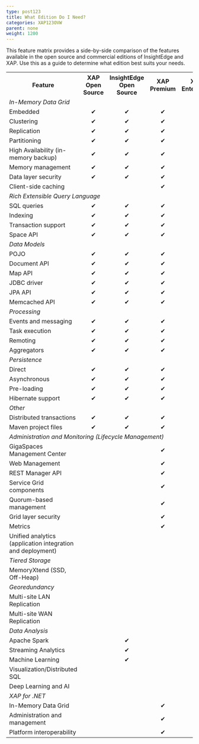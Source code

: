 ```yaml
---
type: post123
title: What Edition Do I Need?
categories: XAP123OVW
parent: none
weight: 1200
---
```


This feature matrix provides a side-by-side comparison of the features available in the open source and commercial editions of InsightEdge and XAP. Use this as a guide to determine what edition best suits your needs.

<table>
  <tr>
    <th>Feature</th>
    <th>XAP Open Source</th>
    <th>InsightEdge Open Source</th>
    <th>XAP Premium</th>
    <th>XAP Enterprise</th>
    <th>InsightEdge Platform</th>
  </tr>
  <tr>
    <td colspan="6"><i>In-Memory Data Grid</i></td>
      </tr>
  <tr>
    <td>Embedded</td>
    <td align="center">✔</td>
    <td align="center">✔</td>
    <td align="center">✔</td>
    <td align="center">✔</td>
    <td align="center">✔</td>
  </tr>
  <tr>
    <td>Clustering</td>
    <td align="center">✔</td>
    <td align="center">✔</td>
    <td align="center">✔</td>
    <td align="center">✔</td>
    <td align="center">✔</td>
  </tr>
  <tr>
    <td>Replication</td>
    <td align="center">✔</td>
    <td align="center">✔</td>
    <td align="center">✔</td>
    <td align="center">✔</td>
    <td align="center">✔</td>
  </tr>
  <tr>
    <td>Partitioning</td>
    <td align="center">✔</td>
    <td align="center">✔</td>
    <td align="center">✔</td>
    <td align="center">✔</td>
    <td align="center">✔</td>
  </tr>
  <tr>
    <td>High Availability (in-memory backup)</td>
    <td align="center">✔</td>
    <td align="center">✔</td>
    <td align="center">✔</td>
    <td align="center">✔</td>
    <td align="center">✔</td>
  </tr>
  <tr>
    <td>Memory management</td>
    <td align="center">✔</td>
    <td align="center">✔</td>
    <td align="center">✔</td>
    <td align="center">✔</td>
    <td align="center">✔</td>
  </tr>
  <tr>
    <td>Data layer security</td>
    <td align="center">✔</td>
    <td align="center">✔</td>
    <td align="center">✔</td>
    <td align="center">✔</td>
    <td align="center">✔</td>
  </tr>
  <tr>
    <td>Client-side caching</td>
    <td align="center"></td>
    <td align="center"></td>
    <td align="center">✔</td>
    <td align="center">✔</td>
    <td align="center">✔</td>
  </tr>
  <tr>
    <td colspan="6"><i>Rich Extensible Query Language</i></td>
     </tr>
  <tr>
    <td>SQL queries</td>
    <td align="center">✔</td>
    <td align="center">✔</td>
    <td align="center">✔</td>
    <td align="center">✔</td>
    <td align="center">✔</td>
  </tr>
  <tr>
    <td>Indexing</td>
    <td align="center">✔</td>
    <td align="center">✔</td>
    <td align="center">✔</td>
    <td align="center">✔</td>
    <td align="center">✔</td>
  </tr>
  <tr>
    <td>Transaction support</td>
    <td align="center">✔</td>
    <td align="center">✔</td>
    <td align="center">✔</td>
    <td align="center">✔</td>
    <td align="center">✔</td>
  </tr>
  <tr>
    <td>Space API</td>
    <td align="center">✔</td>
    <td align="center">✔</td>
    <td align="center">✔</td>
    <td align="center">✔</td>
    <td align="center">✔</td>
  </tr>
  <tr>
    <td colspan="6"><i>Data Models</i></td>
      </tr>
  <tr>
    <td>POJO</td>
    <td align="center">✔</td>
    <td align="center">✔</td>
    <td align="center">✔</td>
    <td align="center">✔</td>
    <td align="center">✔</td>
  </tr>
  <tr>
    <td>Document API</td>
    <td align="center">✔</td>
    <td align="center">✔</td>
    <td align="center">✔</td>
    <td align="center">✔</td>
    <td align="center">✔</td>
  </tr>
  <tr>
    <td>Map API</td>
    <td align="center">✔</td>
    <td align="center">✔</td>
    <td align="center">✔</td>
    <td align="center">✔</td>
    <td align="center">✔</td>
  </tr>
  <tr>
    <td>JDBC driver</td>
    <td align="center">✔</td>
    <td align="center">✔</td>
    <td align="center">✔</td>
    <td align="center">✔</td>
    <td align="center">✔</td>
  </tr>
  <tr>
    <td>JPA API</td>
    <td align="center">✔</td>
    <td align="center">✔</td>
    <td align="center">✔</td>
    <td align="center">✔</td>
    <td align="center">✔</td>
  </tr>
  <tr>
    <td>Memcached API</td>
    <td align="center">✔</td>
    <td align="center">✔</td>
    <td align="center">✔</td>
    <td align="center">✔</td>
    <td align="center">✔</td>
  </tr>
  <tr>
    <td colspan="6"><i>Processing</i></td>
      </tr>
  <tr>
    <td>Events and messaging</td>
    <td align="center">✔</td>
    <td align="center">✔</td>
    <td align="center">✔</td>
    <td align="center">✔</td>
    <td align="center">✔</td>
  </tr>
  <tr>
    <td>Task execution</td>
    <td align="center">✔</td>
    <td align="center">✔</td>
    <td align="center">✔</td>
    <td align="center">✔</td>
    <td align="center">✔</td>
  </tr>
  <tr>
    <td>Remoting</td>
    <td align="center">✔</td>
    <td align="center">✔</td>
    <td align="center">✔</td>
    <td align="center">✔</td>
    <td align="center">✔</td>
  </tr>
  <tr>
    <td>Aggregators</td>
    <td align="center">✔</td>
    <td align="center">✔</td>
    <td align="center">✔</td>
    <td align="center">✔</td>
    <td align="center">✔</td>
  </tr>
  <tr>
    <td colspan="6"><i>Persistence</i></td>
      </tr>
  <tr>
    <td>Direct</td>
    <td align="center">✔</td>
    <td align="center">✔</td>
    <td align="center">✔</td>
    <td align="center">✔</td>
    <td align="center">✔</td>
  </tr>
  <tr>
    <td>Asynchronous</td>
    <td align="center">✔</td>
    <td align="center">✔</td>
    <td align="center">✔</td>
    <td align="center">✔</td>
    <td align="center">✔</td>
  </tr>
  <tr>
    <td>Pre-loading</td>
    <td align="center">✔</td>
    <td align="center">✔</td>
    <td align="center">✔</td>
    <td align="center">✔</td>
    <td align="center">✔</td>
  </tr>
  <tr>
    <td>Hibernate support</td>
    <td align="center">✔</td>
    <td align="center">✔</td>
    <td align="center">✔</td>
    <td align="center">✔</td>
    <td align="center">✔</td>
  </tr>
  <tr>
    <td colspan="6"><i>Other</i></td>
      </tr>
  <tr>
    <td>Distributed transactions</td>
    <td align="center">✔</td>
    <td align="center">✔</td>
    <td align="center">✔</td>
    <td align="center">✔</td>
    <td align="center">✔</td>
  </tr>
  <tr>
    <td>Maven project files</td>
    <td align="center">✔</td>
    <td align="center">✔</td>
    <td align="center">✔</td>
    <td align="center">✔</td>
    <td align="center">✔</td>
  </tr>
  <tr>
    <td colspan="6"><i>Administration and Monitoring (Lifecycle Management)</i></td>
      </tr>
  <tr>
    <td>GigaSpaces Management Center</td>
    <td align="center"></td>
    <td align="center"></td>
    <td align="center">✔</td>
    <td align="center">✔</td>
    <td align="center">✔</td>
  </tr>
  <tr>
    <td>Web Management</td>
    <td align="center"></td>
    <td align="center"></td>
    <td align="center">✔</td>
    <td align="center">✔</td>
    <td align="center">✔</td>
  </tr>
  <tr>
    <td>REST Manager API</td>
    <td align="center"></td>
    <td align="center"></td>
    <td align="center">✔</td>
    <td align="center">✔</td>
    <td align="center">✔</td>
  </tr>
  <tr>
    <td>Service Grid components</td>
    <td align="center"></td>
    <td align="center"></td>
    <td align="center">✔</td>
    <td align="center">✔</td>
    <td align="center">✔</td>
  </tr>
  <tr>
    <td>Quorum-based management</td>
    <td align="center"></td>
    <td align="center"></td>
    <td align="center">✔</td>
    <td align="center">✔</td>
    <td align="center">✔</td>
  </tr>
  <tr>
    <td>Grid layer security</td>
    <td align="center"></td>
    <td align="center"></td>
    <td align="center">✔</td>
    <td align="center">✔</td>
    <td align="center">✔</td>
  </tr>
  <tr>
    <td>Metrics</td>
    <td align="center"></td>
    <td align="center"></td>
    <td align="center">✔</td>
    <td align="center">✔</td>
    <td align="center">✔</td>
  </tr>
  <tr>
    <td>Unified analytics (application integration and deployment)</td>
    <td align="center"></td>
    <td align="center"></td>
    <td align="center"></td>
    <td align="center"></td>
    <td align="center">✔</td>
  </tr>
  <tr>
    <td colspan="6"><i>Tiered Storage</i></td>
      </tr>
  <tr>
    <td>MemoryXtend (SSD, Off-Heap)</td>
    <td align="center"></td>
    <td align="center"></td>
    <td align="center"></td>
    <td align="center">✔</td>
    <td align="center">✔</td>
  </tr>
  <tr>
    <td colspan="6"><i>Georedundancy</i></td>
     </tr>
  <tr>
    <td>Multi-site LAN Replication</td>
    <td align="center"></td>
    <td align="center"></td>
    <td align="center"></td>
    <td align="center">✔</td>
    <td align="center">✔</td>
  </tr>
  <tr>
    <td>Multi-site WAN Replication</td>
    <td align="center"></td>
    <td align="center"></td>
    <td align="center"></td>
    <td align="center">✔</td>
    <td align="center">✔</td>
  </tr>
  <tr>
    <td colspan="6"><i>Data Analysis</i></td>
      </tr>
  <tr>
    <td>Apache Spark</td>
    <td align="center"></td>
    <td align="center">✔</td>
    <td align="center"></td>
    <td align="center"></td>
    <td align="center">✔</td>
  </tr>
  <tr>
    <td>Streaming Analytics</td>
    <td align="center"></td>
    <td align="center">✔</td>
    <td align="center"></td>
    <td align="center"></td>
    <td align="center">✔</td>
  </tr>
  <tr>
    <td>Machine Learning </td>
    <td align="center"></td>
    <td align="center">✔</td>
    <td align="center"></td>
    <td align="center"></td>
    <td align="center">✔</td>
  </tr>
  <tr>
    <td>Visualization/Distributed SQL</td>
    <td align="center"></td>
    <td align="center"></td>
    <td align="center"></td>
    <td align="center"></td>
    <td align="center">✔</td>
  </tr>
  <tr>
    <td>Deep Learning and AI</td>
    <td align="center"></td>
    <td align="center"></td>
    <td align="center"></td>
    <td align="center"></td>
    <td align="center">✔</td>
  </tr>
  <tr>
    <td colspan="6"><i>XAP for .NET</i></td>
      </tr>
  <tr>
    <td>In-Memory Data Grid</td>
    <td align="center"></td>
    <td align="center"></td>
    <td align="center">✔</td>
    <td align="center">✔</td>
    <td align="center"></td>
  </tr>
  <tr>
    <td>Administration and management</td>
    <td align="center"></td>
    <td align="center"></td>
    <td align="center">✔</td>
    <td align="center">✔</td>
    <td align="center"></td>
  </tr>
  <tr>
    <td>Platform interoperability</td>
    <td align="center"></td>
    <td align="center"></td>
    <td align="center">✔</td>
    <td align="center">✔</td>
    <td align="center"></td>
  </tr>
</table>


